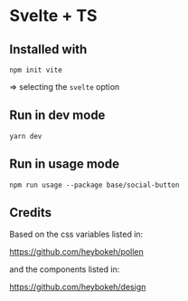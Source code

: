 # Svelte + TS

## Installed with

```shell
npm init vite
```

=> selecting the `svelte` option


## Run in dev mode

```shell
yarn dev
```

## Run in usage mode

```shell
npm run usage --package base/social-button
```

## Credits

Based on the css variables listed in:

https://github.com/heybokeh/pollen

and the components listed in: 

https://github.com/heybokeh/design
